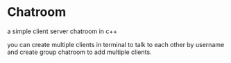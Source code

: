 # Chatroom
a simple client server chatroom in c++

you can create multiple clients in terminal to talk to each other by username and create group chatroom to add multiple clients.
